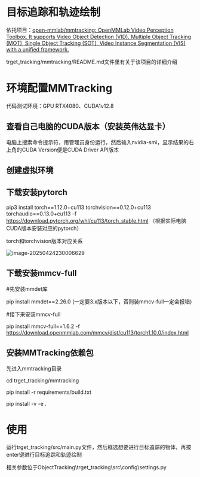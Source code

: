 

# 目标追踪和轨迹绘制

依托项目：[open-mmlab/mmtracking: OpenMMLab Video Perception Toolbox. It supports Video Object Detection (VID), Multiple Object Tracking (MOT), Single Object Tracking (SOT), Video Instance Segmentation (VIS) with a unified framework.](https://github.com/open-mmlab/mmtracking)

trget_tracking/mmtracking/README.md文件里有关于该项目的详细介绍



# 环境配置MMTracking

代码测试环境：GPU RTX4080、CUDA1v12.8

## 查看自己电脑的CUDA版本（安装英伟达显卡）

电脑上搜索命令提示符，用管理员身份运行，然后输入nvidia-smi，显示结果的右上角的CUDA Version便是CUDA Driver API版本

## 创建虚拟环境



## 下载安装pytorch

pip3 install torch==1.12.0+cu113  torchvision==0.12.0+cu113  torchaudio==0.13.0+cu113 -f https://download.pytorch.org/whl/cu113/torch_stable.html    （根据实际电脑CUDA版本安装对应的pytorch）

torch和torchvision版本对应关系

![image-20250424230006629](C:\Users\aozhi\AppData\Roaming\Typora\typora-user-images\image-20250424230006629.png)

## 下载安装mmcv-full

#先安装mmdet库

pip install mmdet==2.26.0  (一定要3.x版本以下，否则装mmcv-full一定会报错)

#接下来安装mmcv-full

pip install mmcv-full==1.6.2 -f https://download.openmmlab.com/mmcv/dist/cu113/torch1.10.0/index.html 



## 安装MMTracking依赖包

先进入mmtracking目录

cd trget_tracking/mmtracking

pip install -r requirements/build.txt

pip install -v -e .





# 使用

运行trget_tracking/src/main.py文件，然后框选想要进行目标追踪的物体，再按enter键进行目标追踪和轨迹绘制

相关参数位于ObjectTracking\trget_tracking\src\config\settings.py





































